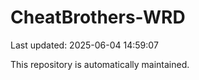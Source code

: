 # CheatBrothers-WRD

Last updated: 2025-06-04 14:59:07

This repository is automatically maintained.
